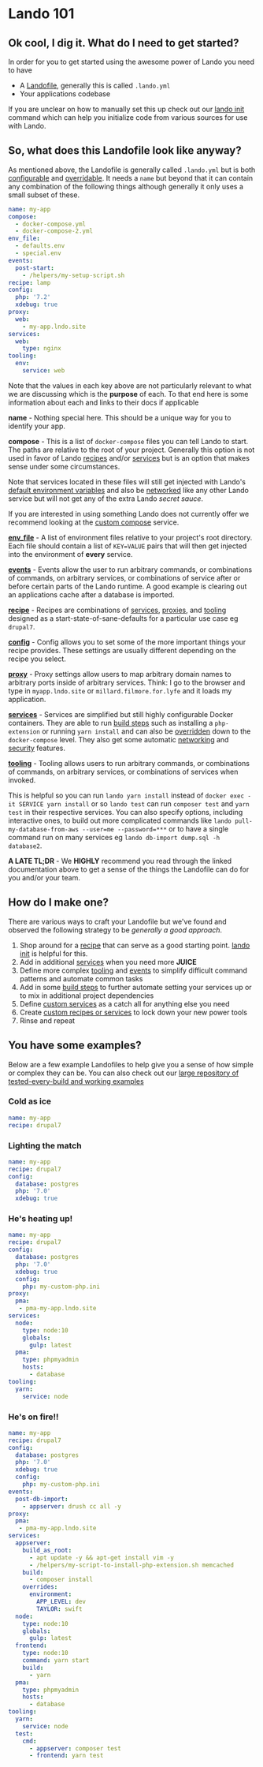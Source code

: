 # Lando 101

## Ok cool, I dig it. What do I need to get started?

In order for you to get started using the awesome power of Lando you need to have

* A [Landofile](./../config/lando.md), generally this is called `.lando.yml`
* Your applications codebase

If you are unclear on how to manually set this up check out our [lando init](./cli/init.md) command which can help you initialize code from various sources for use with Lando.

## So, what does this Landofile look like anyway?

As mentioned above, the Landofile is generally called `.lando.yml` but is both [configurable](./config/lando.md) and [overridable](./config/lando.md). It needs a `name` but beyond that it can contain any combination of the following things although generally it only uses a small subset of these.

```yaml
name: my-app
compose:
  - docker-compose.yml
  - docker-compose-2.yml
env_file:
  - defaults.env
  - special.env
events:
  post-start:
    - /helpers/my-setup-script.sh
recipe: lamp
config:
  php: '7.2'
  xdebug: true
proxy:
  web:
    - my-app.lndo.site
services:
  web:
    type: nginx
tooling:
  env:
    service: web
```

Note that the values in each key above are not particularly relevant to what we are discussing which is the **purpose** of each. To that end here is some information about each and links to their docs if applicable

**name** - Nothing special here. This should be a unique way for you to identify your app.

**compose** - This is a list of `docker-compose` files you can tell Lando to start. The paths are relative to the root of your project. Generally this option is not used in favor of Lando [recipes](./config/recipes.md) and/or [services](./config/services.md) but is an option that makes sense under some circumstances.

Note that services located in these files will still get injected with Lando's [default environment variables](./config/env.md#defaults) and also be [networked](./config/networking.md) like any other Lando service but will not get any of the extra Lando *secret sauce*.

If you are interested in using something Lando does not currently offer we recommend looking at the [custom compose](./tutorials/compose.md) service.

**[env_file](./config/env.md#environment-files)** - A list of environment files relative to your project's root directory. Each file should contain a list of `KEY=VALUE` pairs that will then get injected into the environment of **every** service.

**[events](./config/events.md)** - Events allow the user to run arbitrary commands, or combinations of commands, on arbitrary services, or combinations of service after or before certain parts of the Lando runtime. A good example is clearing out an applications cache after a database is imported.

**[recipe](./config/recipes.md)** - Recipes are combinations of [services](./config/services.md), [proxies](./config/proxy.md), and [tooling](./config/tooling.md) designed as a start-state-of-sane-defaults for a particular use case eg `drupal7`.

**[config](./config/recipes.md#configuration)** - Config allows you to set some of the more important things your recipe provides. These settings are usually different depending on the recipe you select.

**[proxy](./config/proxy.md)** - Proxy settings allow users to map arbitrary domain names to arbitrary ports inside of arbitrary services. Think: I go to the browser and type in `myapp.lndo.site` or `millard.filmore.for.lyfe` and it loads my application.

**[services](./config/services.md)** - Services are simplified but still highly configurable Docker containers. They are able to run [build steps](./config/services.md#build-steps) such as installing a `php-extension` or running `yarn install` and can also be [overridden](./config/services.md#overrides) down to the `docker-compose` level. They also get some automatic [networking](./config/networking.md) and [security](./config/security.md) features.

**[tooling](./config/tooling.md)** - Tooling allows users to run arbitrary commands, or combinations of commands, on arbitrary services, or combinations of services when invoked.

This is helpful so you can run `lando yarn install` instead of `docker exec -it SERVICE yarn install` or so `lando test` can run `composer test` and `yarn test` in their respective services. You can also specify options, including interactive ones, to build out more complicated commands like `lando pull-my-database-from-aws --user=me --password=***` or to have a single command run on many services eg `lando db-import dump.sql -h database2`.

**A LATE TL;DR** - We **HIGHLY** recommend you read through the linked documentation above to get a sense of the things the Landofile can do for you and/or your team.

## How do I make one?

There are various ways to craft your Landofile but we've found and observed the following strategy to be *generally a good approach*.

1. Shop around for a [recipe](./config/recipes.md) that can serve as a good starting point. [lando init](./cli/init.md) is helpful for this.
2. Add in additional [services](./config/recipes.md) when you need more **JUICE**
3. Define more complex [tooling](./config/tooling.md) and [events](./config/events.md) to simplify difficult command patterns and automate common tasks
4. Add in some [build steps](./config/services.md#build-steps) to further automate setting your services up or to mix in additional project dependencies
5. Define [custom services](./tutorials/compose.md) as a catch all for anything else you need
6. Create [custom recipes or services](./dev/plugins.md) to lock down your new power tools
7. Rinse and repeat

## You have some examples?

Below are a few example Landofiles to help give you a sense of how simple or complex they can be. You can also check out our [large repository of tested-every-build and working examples](https://github.com/lando/lando/tree/master/examples)

### Cold as ice

```yaml
name: my-app
recipe: drupal7
```

### Lighting the match

```yaml
name: my-app
recipe: drupal7
config:
  database: postgres
  php: '7.0'
  xdebug: true
```

### He's heating up!

```yaml
name: my-app
recipe: drupal7
config:
  database: postgres
  php: '7.0'
  xdebug: true
  config:
    php: my-custom-php.ini
proxy:
  pma:
   - pma-my-app.lndo.site
services:
  node:
    type: node:10
    globals:
      gulp: latest
  pma:
    type: phpmyadmin
    hosts:
      - database
tooling:
  yarn:
    service: node
```

### He's on fire!!

```yaml
name: my-app
recipe: drupal7
config:
  database: postgres
  php: '7.0'
  xdebug: true
  config:
    php: my-custom-php.ini
events:
  post-db-import:
    - appserver: drush cc all -y
proxy:
  pma:
   - pma-my-app.lndo.site
services:
  appserver:
    build_as_root:
      - apt update -y && apt-get install vim -y
      - /helpers/my-script-to-install-php-extension.sh memcached
    build:
      - composer install
    overrides:
      environment:
        APP_LEVEL: dev
        TAYLOR: swift
  node:
    type: node:10
    globals:
      gulp: latest
  frontend:
    type: node:10
    command: yarn start
    build:
      - yarn
  pma:
    type: phpmyadmin
    hosts:
      - database
tooling:
  yarn:
    service: node
  test:
    cmd:
      - appserver: composer test
      - frontend: yarn test
```
